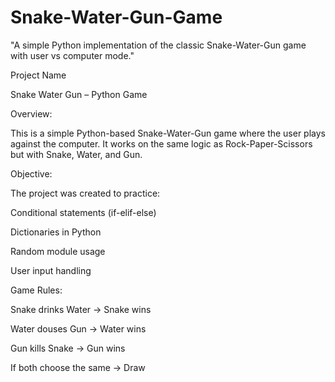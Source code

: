 # Snake-Water-Gun-Game
"A simple Python implementation of the classic Snake-Water-Gun game with user vs computer mode."

Project Name

Snake Water Gun – Python Game

Overview:

This is a simple Python-based Snake-Water-Gun game where the user plays against the computer. It works on the same logic as Rock-Paper-Scissors but with Snake, Water, and Gun.

Objective:

The project was created to practice:

Conditional statements (if-elif-else)

Dictionaries in Python

Random module usage

User input handling

Game Rules:

Snake drinks Water → Snake wins

Water douses Gun → Water wins

Gun kills Snake → Gun wins

If both choose the same → Draw
